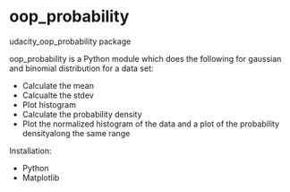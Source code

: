 # oop_probability

udacity_oop_probability package

oop_probability is a Python module which does the following for gaussian and binomial distribution for a data set:
- Calculate the mean
- Calcualte the stdev
- Plot histogram
- Calculate the probability density
- Plot the normalized histogram of the data and a plot of the probability densityalong the same range


Installation:
- Python
- Matplotlib

